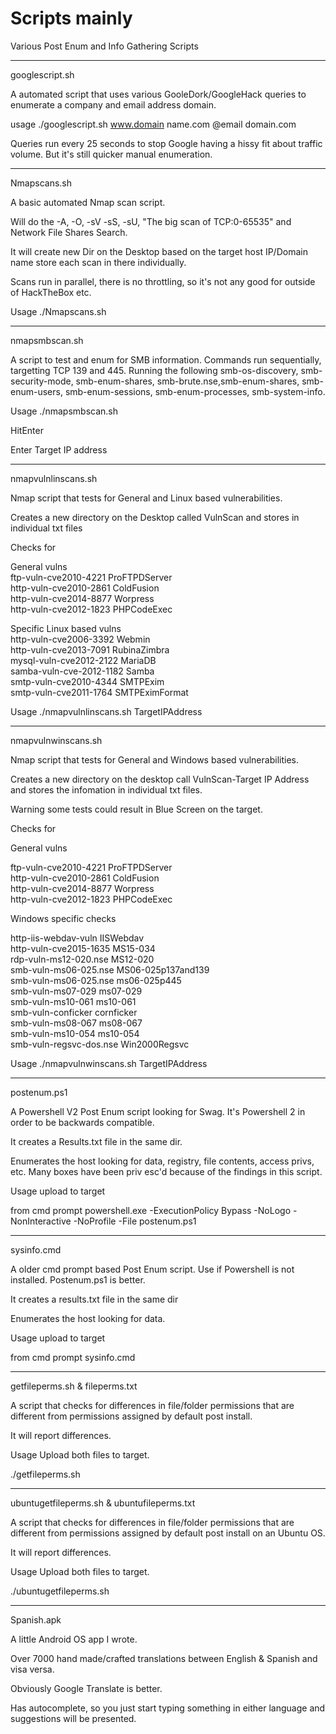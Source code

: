 # Scripts mainly

Various Post Enum and Info Gathering Scripts

***************************

googlescript.sh

A automated script that uses various GooleDork/GoogleHack queries to enumerate a company and email address domain.

usage ./googlescript.sh www.domain name.com @email domain.com

Queries run every 25 seconds to stop Google having a hissy fit about traffic volume. But it's still quicker manual enumeration.

****************************

Nmapscans.sh

A basic automated Nmap scan script.

Will do the -A, -O, -sV -sS, -sU, "The big scan of TCP:0-65535" and Network File Shares Search.

It will create new Dir on the Desktop based on the target host IP/Domain name store each scan in there individually.

Scans run in parallel, there is no throttling, so it's not any good for outside of HackTheBox etc.

Usage
./Nmapscans.sh <target>
  
***************************

nmapsmbscan.sh

A script to test and enum for SMB information. Commands run sequentially, targetting TCP 139 and 445. 
Running the following
smb-os-discovery, smb-security-mode, smb-enum-shares, smb-brute.nse,smb-enum-shares, smb-enum-users, smb-enum-sessions, smb-enum-processes, smb-system-info.

Usage
./nmapsmbscan.sh

HitEnter

Enter Target IP address


***************************
 
nmapvulnlinscans.sh

Nmap script that tests for General and Linux based vulnerabilities.

Creates a new directory on the Desktop called VulnScan<Target IP Address> and stores in individual txt files

Checks for

General vulns</br>
ftp-vuln-cve2010-4221		ProFTPDServer</br>
http-vuln-cve2010-2861		ColdFusion</br>
http-vuln-cve2014-8877		Worpress</br>
http-vuln-cve2012-1823		PHPCodeExec</br>

Specific Linux based vulns</br>
http-vuln-cve2006-3392		Webmin</br>
http-vuln-cve2013-7091		RubinaZimbra</br>
mysql-vuln-cve2012-2122		MariaDB</br>
samba-vuln-cve-2012-1182	Samba</br>
smtp-vuln-cve2010-4344		SMTPExim</br>
smtp-vuln-cve2011-1764		SMTPEximFormat</br>


Usage
./nmapvulnlinscans.sh TargetIPAddress

***************************

nmapvulnwinscans.sh

Nmap script that tests for General and Windows based vulnerabilities.

Creates a new directory on the desktop call VulnScan-Target IP Address and stores the infomation in individual txt files.

Warning some tests could result in Blue Screen on the target.

Checks for

General vulns </br>

ftp-vuln-cve2010-4221 	ProFTPDServer</br> 
http-vuln-cve2010-2861 	ColdFusion </br>
http-vuln-cve2014-8877 	Worpress </br>
http-vuln-cve2012-1823 	PHPCodeExec</br>

Windows specific checks</br>

http-iis-webdav-vuln	IISWebdav</br>
http-vuln-cve2015-1635	MS15-034</br>
rdp-vuln-ms12-020.nse	MS12-020</br>
smb-vuln-ms06-025.nse	MS06-025p137and139</br>
smb-vuln-ms06-025.nse	ms06-025p445</br>
smb-vuln-ms07-029	ms07-029</br>
smb-vuln-ms10-061	ms10-061</br>
smb-vuln-conficker	cornficker</br>
smb-vuln-ms08-067	ms08-067</br>
smb-vuln-ms10-054	ms10-054</br>
smb-vuln-regsvc-dos.nse	Win2000Regsvc</br>


Usage ./nmapvulnwinscans.sh TargetIPAddress

*********************************

postenum.ps1

A Powershell V2 Post Enum script looking for Swag. It's Powershell 2 in order to be backwards compatible.

It creates a Results.txt file in the same dir.

Enumerates the host looking for data, registry, file contents, access privs, etc. Many boxes have been priv esc'd because of the findings in this script.

Usage
upload to target

from cmd prompt
powershell.exe -ExecutionPolicy Bypass -NoLogo -NonInteractive -NoProfile -File postenum.ps1

*********************************

sysinfo.cmd

A older cmd prompt based Post Enum script. Use if Powershell is not installed. Postenum.ps1 is better.

It creates a results.txt file in the same dir

Enumerates the host looking for data.

Usage
upload to target

from cmd prompt 
sysinfo.cmd

**************************

getfileperms.sh & fileperms.txt

A script that checks for differences in file/folder permissions that are different from permissions assigned by default post install.

It will report differences.

Usage
Upload both files to target.

./getfileperms.sh

**************************

ubuntugetfileperms.sh & ubuntufileperms.txt

A script that checks for differences in file/folder permissions that are different from permissions assigned by default post install on an Ubuntu OS.

It will report differences.

Usage
Upload both files to target.

./ubuntugetfileperms.sh

*********************************

Spanish.apk

A little Android OS app I wrote.

Over 7000 hand made/crafted translations between English & Spanish and visa versa.

Obviously Google Translate is better. 

Has autocomplete, so you just start typing something in either language and suggestions will be presented.
